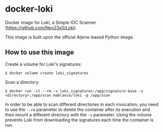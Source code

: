 # docker-loki

Docker image for Loki, a Simple IOC Scanner (<https://github.com/Neo23x0/Loki>).

This image is built upon the official Alpine-based Python image.

## How to use this image

Create a volume for Loki's signatures:

    $ docker volume create loki_signatures

Scan a directory:

    $ docker run -it --rm -v loki_signatures:/app/signature-base -v <directory>:/app/scan mablanco/loki -p /app/scan

In order to be able to scan different directories in each invocation, you need to use the `--rm` parameter to delete the container after its execution and then mount a different directory with the `-v` parameter. Using the volume prevents Loki from downloading the signatures each time the container is run.
